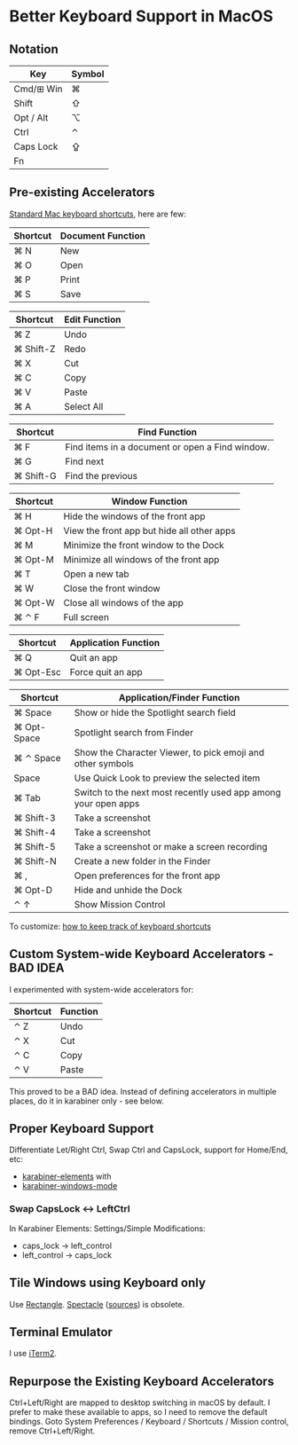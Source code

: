 # Better Keyboard Support in MacOS

## Notation

Key|Symbol
---|------
Cmd/⊞ Win|⌘
Shift|⇧
Opt / Alt|⌥
Ctrl|⌃
Caps Lock|⇪
Fn|

## Pre-existing Accelerators

[Standard Mac keyboard
shortcuts](https://support.apple.com/en-us/HT201236), here are few:

Shortcut|Document Function
-------|-------
⌘ N|New
⌘ O|Open
⌘ P|Print
⌘ S|Save

Shortcut|Edit Function
-------|-------
⌘ Z|Undo
⌘ Shift-Z|Redo
⌘ X|Cut
⌘ C|Copy
⌘ V|Paste
⌘ A|Select All

Shortcut|Find Function
-------|-------
⌘ F|Find items in a document or open a Find window.
⌘ G|Find next
⌘ Shift-G|Find the previous

Shortcut|Window Function
-------|-------
⌘ H|Hide the windows of the front app
⌘ Opt-H|View the front app but hide all other apps
⌘ M|Minimize the front window to the Dock
⌘ Opt-M|Minimize all windows of the front app
⌘ T|Open a new tab
⌘ W|Close the front window
⌘ Opt-W|Close all windows of the app
⌘ ⌃ F|Full screen

Shortcut|Application Function
------- | -------
⌘ Q|Quit an app
⌘ Opt-Esc|Force quit an app

Shortcut|Application/Finder Function
------- | -------
⌘ Space|Show or hide the Spotlight search field
⌘ Opt-Space|Spotlight search from Finder
⌘ ⌃ Space|Show the Character Viewer, to pick emoji and other symbols
Space|Use Quick Look to preview the selected item
⌘ Tab|Switch to the next most recently used app among your open apps
⌘ Shift-3|Take a screenshot
⌘ Shift-4|Take a screenshot
⌘ Shift-5|Take a screenshot or make a screen recording
⌘ Shift-N|Create a new folder in the Finder
⌘ ,|Open preferences for the front app
⌘ Opt-D|Hide and unhide the Dock
⌃ ↑|Show Mission Control

To customize: [how to keep track of keyboard
shortcuts](https://www.macworld.com/article/217325/how-to-keep-track-of-keyboard-shortcuts.html)

## Custom System-wide Keyboard Accelerators - BAD IDEA

I experimented with system-wide accelerators for:

Shortcut|Function
------- | -------
⌃ Z|Undo
⌃ X|Cut
⌃ C|Copy
⌃ V|Paste

This proved to be a BAD idea.  Instead of defining accelerators in
multiple places, do it in karabiner only - see below.

## Proper Keyboard Support

Differentiate Let/Right Ctrl, Swap Ctrl and CapsLock, support for Home/End, etc:

* [karabiner-elements](https://karabiner-elements.pqrs.org/) with
* [karabiner-windows-mode](https://github.com/rux616/karabiner-windows-mode)

### Swap CapsLock <-> LeftCtrl

In Karabiner Elements: Settings/Simple Modifications:

* caps_lock -> left_control
* left_control -> caps_lock

## Tile Windows using Keyboard only

Use [Rectangle](https://github.com/rxhanson/Rectangle).  [Spectacle](https://www.spectacleapp) ([sources](https://github.com/eczarny/spectacle)) is obsolete.

## Terminal Emulator

I use [iTerm2](iTerm2.html).

## Repurpose the Existing Keyboard Accelerators

Ctrl+Left/Right are mapped to desktop switching in macOS by default. I prefer to make these available to apps, so I need to remove the default bindings. Goto System Preferences / Keyboard / Shortcuts / Mission control, remove Ctrl+Left/Right.
